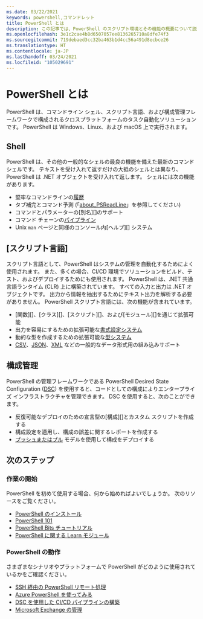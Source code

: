 ```yaml
---
ms.date: 03/22/2021
keywords: powershell,コマンドレット
title: PowerShell とは
description: この記事では、PowerShell のスクリプト環境とその機能の概要について説明します。
ms.openlocfilehash: 3e1c2cae4b8d6507057ee8136265710a8dfe74f3
ms.sourcegitcommit: 719debaed3cc32ba463b1d4cc56a491d8ecbce26
ms.translationtype: HT
ms.contentlocale: ja-JP
ms.lasthandoff: 03/24/2021
ms.locfileid: "105029691"
---
```

# <a name="what-is-powershell"></a>PowerShell とは

PowerShell は、コマンドライン シェル、スクリプト言語、および構成管理フレームワークで構成されるクロスプラットフォームのタスク自動化ソリューションです。 PowerShell は Windows、Linux、および macOS 上で実行されます。

## <a name="shell"></a>Shell

PowerShell は、その他の一般的なシェルの最良の機能を備えた最新のコマンド シェルです。 テキストを受け入れて返すだけの大抵のシェルとは異なり、PowerShell は .NET オブジェクトを受け入れて返します。 シェルには次の機能があります。

- 堅牢なコマンドラインの[履歴][]
- タブ補完とコマンド予測 (「[about_PSReadLine][]」を参照してください)
- コマンドとパラメーターの[別名][]のサポート
- コマンド チェーンの[パイプライン][]
- Unix `man` ページと同様のコンソール内[ヘルプ][] システム

## <a name="scripting-language"></a>[スクリプト言語]

スクリプト言語として、PowerShell はシステムの管理を自動化するためによく使用されます。 また、多くの場合、CI/CD 環境でソリューションをビルド、テスト、およびデプロイするためにも使用されます。 PowerShell は、.NET 共通言語ランタイム (CLR) 上に構築されています。 すべての入力と出力は .NET オブジェクトです。 出力から情報を抽出するためにテキスト出力を解析する必要がありません。 PowerShell スクリプト言語には、次の機能が含まれています。

- [関数][]、[クラス][]、[スクリプト][]、および[モジュール][]を通じて拡張可能
- 出力を容易にするための拡張可能な[書式設定システム][formatting]
- 動的な型を作成するための拡張可能な[型システム][types]
- [CSV][]、[JSON][]、[XML][] などの一般的なデータ形式用の組み込みサポート

## <a name="configuration-management"></a>構成管理

PowerShell の管理フレームワークである PowerShell Desired State Configuration ([DSC][]) を使用すると、コードとしての構成によりエンタープライズ インフラストラクチャを管理できます。 DSC を使用すると、次のことができます。

- 反復可能なデプロイのための宣言型の[構成][]とカスタム スクリプトを作成する
- 構成設定を適用し、構成の誤差に関するレポートを作成する
- [プッシュまたはプル][push-pull] モデルを使用して構成をデプロイする

## <a name="next-steps"></a>次のステップ

### <a name="getting-started"></a>作業の開始

PowerShell を初めて使用する場合、何から始めればよいでしょうか。 次のリソースをご覧ください。

- [PowerShell のインストール][install]
- [PowerShell 101][PS101]
- [PowerShell Bits チュートリアル][tutorials]
- [PowerShell に関する Learn モジュール][learn]

### <a name="powershell-in-action"></a>PowerShell の動作

さまざまなシナリオやプラットフォームで PowerShell がどのように使用されているかをご確認ください。

- [SSH 経由の PowerShell リモート処理][remoting]
- [Azure PowerShell を使ってみる][azure]
- [DSC を使用した CI/CD パイプラインの構築][devops]
- [Microsoft Exchange の管理][exchange]

<!-- link references -->

[履歴]: /powershell/module/microsoft.powershell.core/about/about_history
[about_PSReadLine]: /powershell/module/psreadline/about/about_psreadline
[aliases]: /powershell/module/microsoft.powershell.core/about/about_aliases
[パイプライン]: /powershell/module/microsoft.powershell.core/about/about_pipelines
[help]: /powershell/module/microsoft.powershell.core/get-help
[modules]: /powershell/module/microsoft.powershell.core/about/about_modules
[functions]: /powershell/module/microsoft.powershell.core/about/about_functions_advanced
[classes]: /powershell/module/microsoft.powershell.core/about/about_classes
[scripts]: /powershell/module/microsoft.powershell.core/about/about_scripts
[formatting]: /powershell/module/microsoft.powershell.core/about/about_format.ps1xml
[types]: /powershell/module/microsoft.powershell.core/about/about_types.ps1xml
[CSV]: /powershell/module/microsoft.powershell.utility/convertfrom-csv
[JSON]: /powershell/module/microsoft.powershell.utility/convertfrom-json
[XML]: /powershell/module/microsoft.powershell.utility/convertto-xml
[configurations]: /powershell/scripting/dsc/configurations/configurations
[DSC]: /powershell/scripting/dsc/overview/dscforengineers
[push-pull]: /powershell/scripting/dsc/pull-server/enactingconfigurations
[install]: /powershell/scripting/install/installing-powershell
[PS101]: /powershell/scripting/learn/ps101/00-introduction
[tutorials]: /powershell/scripting/learn/tutorials/00-introduction
[learn]: /learn/browse/?terms=PowerShell
[azure]: /powershell/azure/get-started-azureps
[devops]: /azure/devops/pipelines/release/dsc-cicd
[exchange]: /powershell/exchange/exchange-management-shell
[remoting]: /powershell/scripting/learn/remoting/ssh-remoting-in-powershell-core
